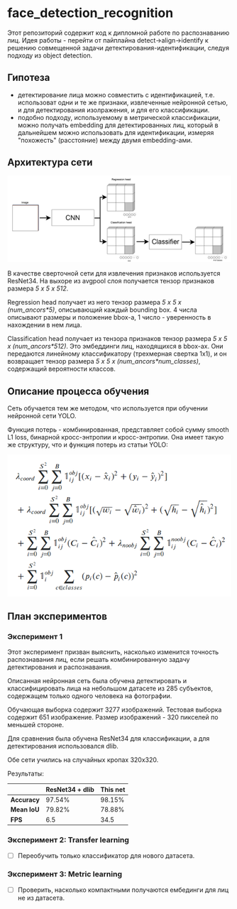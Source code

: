 # face_detection_recognition

Этот репозиторий содержит код к дипломной работе по распознаванию лиц.
Идея работы - перейти от пайплайна detect->align->identify к решению совмещенной задачи детектирования-идентификации, 
следуя подходу из object detection.

## Гипотеза
* детектирование лица можно совместить с идентификацией, 
т.е. использоват одни и те же признаки, извлеченные нейронной сетью,
и для детектирования изолражения, и для его классификации.
* подобно подходу, используемому в метрической классификации, можно
получать embedding для детектированных лиц, который в дальнейшем
можно использовать для идентификации, измеряя "похожесть" (расстояние) между двумя embedding-ами.

## Архитектура сети
![Схема](docs/scheme.png)

В качестве сверточной сети для извлечения признаков используется ResNet34. 
На выхоре из avgpool слоя получается тензор признаков размера *5 x 5 x 512*.

Regression head получает из него тензор размера *5 x 5 x (num_ancors\*5)*, описывающий каждый bounding box.
4 числа описывают размеры и положение bbox-а, 1 число - уверенность в нахождении в нем лица.

Classification head получает из тензора признаков тензор размера *5 x 5 x (num_ancors\*512)*.
Это эмбеддинги лиц, находящихся в bbox-ах. Они передаются линейному классификатору (трехмерная свертка 1x1), и он возвращает
тензор размера *5 x 5 x (num_ancors\*num_classes)*, содержащий вероятности классов.

## Описание процесса обучения
Сеть обучается тем же методом, что используется при обучении нейронной сети YOLO.

Функция потерь - комбинированная, представляет собой сумму smooth L1 loss, бинарной кросс-энтропии и кросс-энтропии.
Она имеет такую же структуру, что и функция потерь из статьи YOLO:

![Здесь формула, описывающая loss](docs/loss.png)

## План экспериментов
### Экcперимент 1
Этот эксперимент призван выяснить, насколько изменится точность распознавания лиц,
если решать комбинированную задачу детектирования и распознавания.

Описанная нейронная сеть была обучена детектировать и классифицировать лица
на небольшом датасете из 285 субъектов, содержащем только одного человека на фотографии.

Обучающая выборка содержит 3277 изображений. Тестовая выборка содержит 651 изображение.
Размер изображений - 320 пикселей по меньшей стороне.

Для сравнения была обучена ResNet34 для классификации, а для детектирования использовался dlib.

Обе сети учились на случайных кропах 320x320.

Результаты:

|              | ResNet34 + dlib | This net |
| ------------ | --------------- | -------- |
| **Accuracy**     | 97.54%  | 98.15%  |
| **Mean IoU**  | 79.82%  | 78.88%  |
| **FPS**          | 6.5  | 34.5  |

### Экcперимент 2: Transfer learning

- [ ] Переобучить только классификатор для нового датасета.

### Экcперимент 3: Metric learning

- [ ] Проверить, насколько компактными получаются ембединги для лиц не из датасета.
